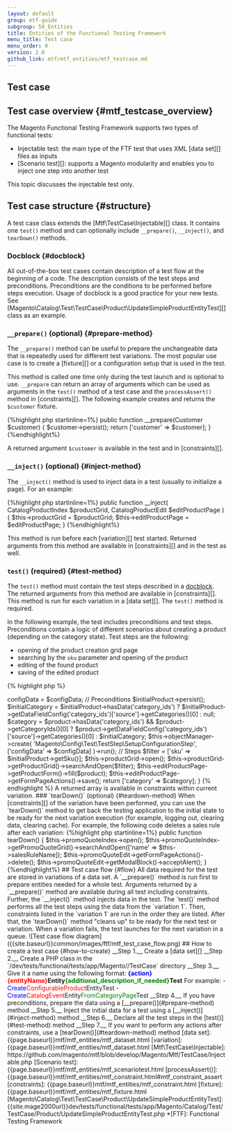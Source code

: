 ```yaml
---
layout: default
group: mtf-guide
subgroup: 50_Entities
title: Entities of the Functional Testing Framework
menu_title: Test case
menu_order: 9
version: 2.0
github_link: mtf/mtf_entities/mtf_testcase.md
---
```


<h2>Test case</h2>


## Test case overview {#mtf_testcase_overview}

The Magento Functional Testing Framework supports two types of functional tests:

- Injectable test: the main type of the FTF test that uses XML [data set][] files as inputs
- [Scenario test][]: supports a Magento modularity and enables you to inject one step into another test

This topic discusses the injectable test only. 

## Test case structure {#structure}

A test case class extends the [Mtf\TestCase\Injectable][] class. It contains one `test()` method and can optionally include `__prepare()`, `__inject()`, and `tearDown()` methods.

### Docblock {#docblock}

All out-of-the-box test cases contain description of a test flow at the beginning of a code. The description consists of the test steps and preconditions. Preconditions are the conditions to be performed before steps execution.
Usage of docblock is a good practice for your new tests. See [Magento\Catalog\Test\TestCase\Product\UpdateSimpleProductEntityTest][] class as an example.

### `__prepare()` (optional) {#prepare-method}

The `__prepare()` method can be useful to prepare the unchangeable data that is repeatedly used for different test variations. The most popular use case is to create a [fixture][] or a configuration setup that is used in the test.

This method is called one time only during the test launch and is optional to use. `__prepare` can return an array of arguments which can be used as arguments in the `test()` method of a test case and the `processAssert()` method in [constraints][]. The following example creates and returns the `$customer` fixture. 

{%highlight php startinline=1%}
public function __prepare(Customer $customer)
{
    $customer->persist();
    return ['customer' => $customer];
}
{%endhighlight%}

A returned argument `$customer` is available in the test and in [constraints][].

### `__inject()` (optional) {#inject-method}

The `__inject()` method is used to inject data in a test (usually to initialize a page). For an example:

{%highlight php startinline=1%}
public function __inject(
    CatalogProductIndex $productGrid,
    CatalogProductEdit $editProductPage
) {
    $this->productGrid = $productGrid;
    $this->editProductPage = $editProductPage;
}
{%endhighlight%}

 This method is run before each [variation][] test started. Returned arguments from this method are available in [constraints][] and in the test as well.

### `test()` (required) {#test-method}

The `test()` method must contain the test steps described in a [docblock](#docblock). The returned arguments from this method are available in [constraints][]. This method is run for each variation in a [data set][]. The `test()` method is required.

In the following example, the test includes preconditions and test steps. Preconditions contain a logic of different scenarios about creating a product (depending on the category state). Test steps are the following:

- opening of the product creation grid page
- searching by the `sku` parameter and opening of the product
- editing of the found product
- saving of the edited product

{% highlight php %}

<?php
/**
 * Run update product simple entity test.
 *
 * @param CatalogProductSimple $initialProduct
 * @param CatalogProductSimple $product
 * @param string $configData
 * @return array
 */
public function test(CatalogProductSimple $initialProduct, CatalogProductSimple $product, $configData = '')
{
    $this->configData = $configData;
    // Preconditions
    $initialProduct->persist();
    $initialCategory = $initialProduct->hasData('category_ids')
        ? $initialProduct->getDataFieldConfig('category_ids')['source']->getCategories()[0]
        : null;
    $category = $product->hasData('category_ids') && $product->getCategoryIds()[0]
        ? $product->getDataFieldConfig('category_ids')['source']->getCategories()[0]
        : $initialCategory;
    $this->objectManager->create(
        'Magento\Config\Test\TestStep\SetupConfigurationStep',
        ['configData' => $configData]
    )->run();
    // Steps
    $filter = ['sku' => $initialProduct->getSku()];
    $this->productGrid->open();
    $this->productGrid->getProductGrid()->searchAndOpen($filter);
    $this->editProductPage->getProductForm()->fill($product);
    $this->editProductPage->getFormPageActions()->save();
    return ['category' => $category];
}

{% endhighlight %}

A returned array is available in constraints within current variation.

### `tearDown()` (optional) {#teardown-method}

When [constraints][] of the variation have been performed, you can use the `tearDown()` method to get back the testing application to the initial state to be ready for the next variation execution (for example, logging out, clearing data, clearing cache).

For example, the following code deletes a sales rule after each variation:

{%highlight php startinline=1%}
public function tearDown()
{
    $this->promoQuoteIndex->open();
    $this->promoQuoteIndex->getPromoQuoteGrid()->searchAndOpen(['name' => $this->salesRuleName]);
    $this->promoQuoteEdit->getFormPageActions()->delete();
    $this->promoQuoteEdit->getModalBlock()->acceptAlert();
}
{%endhighlight%}

## Test case flow {#flow}

All data required for the test are stored in variations of a data set. A `__prepare()` method is run first to prepare entities needed for a whole test. Arguments returned by a `__prepare()` method are available during all test including constraints. Further, the `__inject()` method injects data in the test. The `test()` method performs all the test steps using the data from the `variation 1`. Then, constraints listed in the `variation 1` are run in the order they are listed. After that, the `tearDown()` method "cleans up" to be ready for the next test or variation. When a variation fails, the test launches for the next variation in a queue.

![Test case flow diagram]({{site.baseurl}}common/images/ftf/mtf_test_case_flow.png)

## How to create a test case {#how-to-create}

__Step 1.__ Create a [data set][]

__Step 2.__ Create a PHP class in the `<magento2_root_dir>/dev/tests/functional/tests/app/Magento/<module>/TestCase` directory

__Step 3.__ Give it a name using the following format:

<b><span style="color:blue">{action}</span><span style="color:red">{entityName}</span>Entity<span style="color:green">{additional_description_if_needed}</span>Test</b>

For example:
   
- <span style="color:blue">Create</span><span style="color:red">ConfigurableProduct</span>EntityTest
- <span style="color:blue">Create</span><span style="color:red">CatalogEvent</span>Entity<span style="color:green">FromCategoryPage</span>Test

__Step 4.__ If you have preconditions, prepare the data using a [__prepare()](#prepare-method) method

__Step 5.__ Inject the initial data for a test using a [__inject()](#inject-method) method

__Step 6.__ Declare all the test steps in the [test()](#test-method) method
 
__Step 7.__ If you want to perform any actions after constraints, use a [tearDown()](#teardown-method) method


<!-- LINK DEFINITIONS -->

[data set]: {{page.baseurl}}mtf/mtf_entities/mtf_dataset.html
[variation]: {{page.baseurl}}mtf/mtf_entities/mtf_dataset.html
[Mtf\TestCase\Injectable]: https://github.com/magento/mtf/blob/develop/Magento/Mtf/TestCase/Injectable.php
[Scenario test]: {{page.baseurl}}mtf/mtf_entities/mtf_scenariotest.html
[processAssert()]:{{page.baseurl}}mtf/mtf_entities/mtf_constraint.html#mtf_constraint_assert
[constraints]: {{page.baseurl}}mtf/mtf_entities/mtf_constraint.html
[fixture]: {{page.baseurl}}mtf/mtf_entities/mtf_fixture.html
[Magento\Catalog\Test\TestCase\Product\UpdateSimpleProductEntityTest]: {{site.mage2000url}}dev/tests/functional/tests/app/Magento/Catalog/Test/TestCase/Product/UpdateSimpleProductEntityTest.php

<!-- ABBREVIATIONS -->

*[FTF]: Functional Testing Framework
